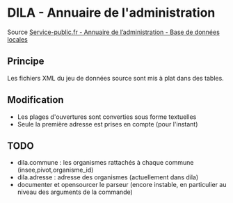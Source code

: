 # DILA - Annuaire de l'administration

Source [Service-public.fr - Annuaire de l’administration - Base de données locales](https://www.data.gouv.fr/fr/datasets/service-public-fr-annuaire-de-l-administration-base-de-donnees-locales/)

## Principe

Les fichiers XML du jeu de données source sont mis à plat dans des tables.

## Modification

* Les plages d'ouvertures sont converties sous forme textuelles
* Seule la première adresse est prises en compte (pour l'instant)

## TODO

* dila.commune : les organismes rattachés à chaque commune (insee,pivot,organisme_id)
* dila.adresse : adresse des organismes (actuellement dans dila)
* documenter et opensourcer le parseur (encore instable, en particulier au niveau des arguments de la commande)


